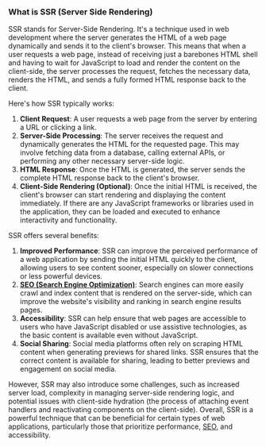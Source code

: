 ### What is SSR (Server Side Rendering)

SSR stands for Server-Side Rendering. It's a technique used in web development where the server generates the HTML of a web page dynamically and sends it to the client's browser. This means that when a user requests a web page, instead of receiving just a barebones HTML shell and having to wait for JavaScript to load and render the content on the client-side, the server processes the request, fetches the necessary data, renders the HTML, and sends a fully formed HTML response back to the client.

Here's how SSR typically works:

1. **Client Request**: A user requests a web page from the server by entering a URL or clicking a link.
2. **Server-Side Processing**: The server receives the request and dynamically generates the HTML for the requested page. This may involve fetching data from a database, calling external APIs, or performing any other necessary server-side logic.
3. **HTML Response**: Once the HTML is generated, the server sends the complete HTML response back to the client's browser.
4. **Client-Side Rendering (Optional)**: Once the initial HTML is received, the client's browser can start rendering and displaying the content immediately. If there are any JavaScript frameworks or libraries used in the application, they can be loaded and executed to enhance interactivity and functionality.

SSR offers several benefits:

1. **Improved Performance**: SSR can improve the perceived performance of a web application by sending the initial HTML quickly to the client, allowing users to see content sooner, especially on slower connections or less powerful devices.
2. **[SEO (Search Engine Optimization)](../General/SEO.md)**: Search engines can more easily crawl and index content that is rendered on the server-side, which can improve the website's visibility and ranking in search engine results pages.
3. **Accessibility**: SSR can help ensure that web pages are accessible to users who have JavaScript disabled or use assistive technologies, as the basic content is available even without JavaScript.
4. **Social Sharing**: Social media platforms often rely on scraping HTML content when generating previews for shared links. SSR ensures that the correct content is available for sharing, leading to better previews and engagement on social media.

However, SSR may also introduce some challenges, such as increased server load, complexity in managing server-side rendering logic, and potential issues with client-side hydration (the process of attaching event handlers and reactivating components on the client-side). Overall, SSR is a powerful technique that can be beneficial for certain types of web applications, particularly those that prioritize performance, [SEO](../General/SEO.md), and accessibility.
